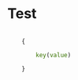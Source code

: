 # Test

<code>
	{<br>
		<span style="color:rgb(57, 115, 0)">key</span>(<span style="color:rgb(57, 115, 0)">value</span>)<br>
	}
</code>